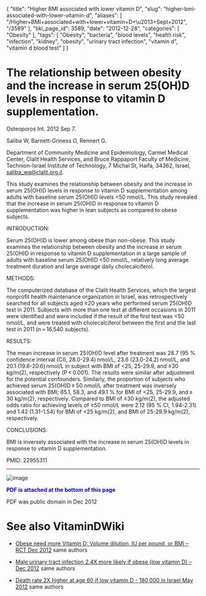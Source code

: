 {
    "title": "Higher BMI associated with lower vitamin D",
    "slug": "higher-bmi-associated-with-lower-vitamin-d",
    "aliases": [
        "/Higher+BMI+associated+with+lower+vitamin+D+\u2013+Sept+2012",
        "/3589"
    ],
    "tiki_page_id": 3589,
    "date": "2012-12-28",
    "categories": [
        "Obesity"
    ],
    "tags": [
        "Obesity",
        "bacteria",
        "blood levels",
        "health risk",
        "infection",
        "kidney",
        "obesity",
        "urinary tract infection",
        "vitamin d",
        "vitamin d blood test"
    ]
}


# The relationship between obesity and the increase in serum 25(OH)D levels in response to vitamin D supplementation.

Osteoporos Int. 2012 Sep 7. 

Saliba W, Barnett-Griness O, Rennert G.

Department of Community Medicine and Epidemiology, Carmel Medical Center, Clalit Health Services, and Bruce Rappaport Faculty of Medicine, Technion-Israel Institute of Technology, 7 Michal St, Haifa, 34362, Israel, saliba_wa@clalit.org.il.

This study examines the relationship between obesity and the increase in serum 25(OH)D levels in response to vitamin D supplementation among adults with baseline serum 25(OH)D levels <50 nmol/L. This study revealed that the increase in serum 25(OH)D in response to vitamin D supplementation was higher in lean subjects as compared to obese subjects.

INTRODUCTION:

Serum 25(OH)D is lower among obese than non-obese. This study examines the relationship between obesity and the increase in serum 25(OH)D in response to vitamin D supplementation in a large sample of adults with baseline serum 25(OH)D <50 nmol/L, relatively long average treatment duration and large average daily cholecalciferol.

METHODS:

The computerized database of the Clalit Health Services, which the largest nonprofit health maintenance organization in Israel, was retrospectively searched for all subjects aged ≥20 years who performed serum 25(OH)D test in 2011. Subjects with more than one test at different occasions in 2011 were identified and were included if the result of the first test was <50 nmol/L, and were treated with cholecalciferol between the first and the last test in 2011 (n = 16,540 subjects).

RESULTS:

The mean increase in serum 25(OH)D level after treatment was 28.7 (95 % confidence interval (CI), 28.0-29.4) nmol/L, 23.6 (23.0-24.2) nmol/L, and 20.1 (19.6-20.6) nmol/L in subject with BMI of <25, 25-29.9, and ≥30 kg/m(2), respectively (P < 0.001). The results were similar after adjustment for the potential confounders. Similarly, the proportion of subjects who achieved serum 25(OH)D ≥ 50 nmol/L after treatment was inversely associated with BMI; 65.1, 58.3, and 49.1 % for BMI of <25, 25-29.9, and ≥ 30 kg/m(2), respectively. Compared to BMI of ≥30 kg/m(2), the adjusted odds ratio for achieving levels of ≥50 nmol/L were 2.12 (95 % CI, 1.94-2.31) and 1.42 (1.31-1.54) for BMI of <25 kg/m(2), and BMI of 25-29.9 kg/m(2), respectively.

CONCLUSIONS:

BMI is inversely associated with the increase in serum 25(OH)D levels in response to vitamin D supplementation.

PMID: 22955311

---

<img src="https://d378j1rmrlek7x.cloudfront.net/attachments/jpeg/vitamin-d-drops-with-increased-bmi.jpg" alt="image">

 **<span style="color:#00F;">PDF is attached at the bottom of this page</span>** 

PDF was public domain in Dec 2012

# See also VitaminDWiki

* [Obese need more Vitamin D: Volume dilution, IU per pound, or BMI – RCT Dec 2012](/posts/obese-need-more-vitamin-d-volume-dilution-iu-per-pound-or-bmi-rct) same authors

* [Male urinary tract infection 2.4X more likely if obese (low vitamin D) – Dec 2012](/posts/male-urinary-tract-infection-24x-more-likely-if-obese-low-vitamin-d) same authors

* [Death rate 2X higher at age 60 if low vitamin D - 180,000 in Israel May 2012](/posts/death-rate-2x-higher-at-age-60-if-low-vitamin-d-180000-in-israel) same authors